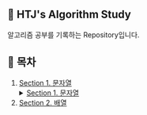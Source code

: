 ## 📕 HTJ's Algorithm Study  
알고리즘 공부를 기록하는 Repository입니다.  

## 📌 목차
1. [Section 1. 문자열](https://github.com/han-tomas/HTJ_AlgorithmStudy/tree/master/Section1_%EB%AC%B8%EC%9E%90%EC%97%B4/src) <br><details><summary>[Section 1. 문자열](https://github.com/han-tomas/HTJ_AlgorithmStudy/tree/master/Section1_%EB%AC%B8%EC%9E%90%EC%97%B4/src)</summary>1. 문자 찾기<br>2. 대소문자 변환<br>3. 문장 속 단어<br>4. 단어 뒤집기<br>5. 특정 문자 뒤집기<br>6. 중복문자제거<br>7. 회문 문자열<br>8. 유효한 팰린드롬<br>9. 숫자만 추출<br>10. 가장 짧은 문자거리<br>11. 문자열 압축<br>12. 암호<br></details>
2. [Section 2. 배열](https://github.com/han-tomas/HTJ_AlgorithmStudy/tree/master/Section2_%EB%B0%B0%EC%97%B4/src)
